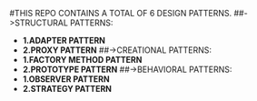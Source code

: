 #THIS REPO CONTAINS A TOTAL OF 6 DESIGN PATTERNS.
##->STRUCTURAL PATTERNS:
*  **1.ADAPTER PATTERN**
*  **2.PROXY PATTERN**
##->CREATIONAL PATTERNS:
*  **1.FACTORY METHOD PATTERN**
*  **2.PROTOTYPE PATTERN**
##->BEHAVIORAL PATTERNS:
*  **1.OBSERVER PATTERN**
*  **2.STRATEGY PATTERN**


